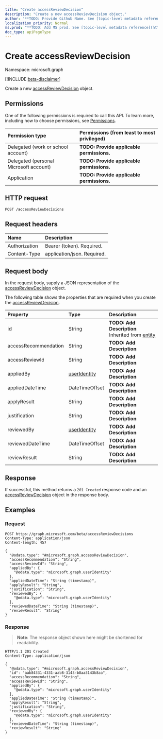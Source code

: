 ```yaml
---
title: "Create accessReviewDecision"
description: "Create a new accessReviewDecision object."
author: "**TODO: Provide Github Name. See [topic-level metadata reference](https://msgo.azurewebsites.net/add/document/guidelines/metadata.html#topic-level-metadata)**"
localization_priority: Normal
ms.prod: "**TODO: Add MS prod. See [topic-level metadata reference](https://msgo.azurewebsites.net/add/document/guidelines/metadata.html#topic-level-metadata)**"
doc_type: apiPageType
---
```


# Create accessReviewDecision
Namespace: microsoft.graph

[!INCLUDE [beta-disclaimer](../../includes/beta-disclaimer.md)]

Create a new [accessReviewDecision](../resources/accessreviewdecision.md) object.

## Permissions
One of the following permissions is required to call this API. To learn more, including how to choose permissions, see [Permissions](/graph/permissions-reference).

|Permission type|Permissions (from least to most privileged)|
|:---|:---|
|Delegated (work or school account)|**TODO: Provide applicable permissions.**|
|Delegated (personal Microsoft account)|**TODO: Provide applicable permissions.**|
|Application|**TODO: Provide applicable permissions.**|

## HTTP request

<!-- {
  "blockType": "ignored"
}
-->
``` http
POST /accessReviewDecisions
```

## Request headers
|Name|Description|
|:---|:---|
|Authorization|Bearer {token}. Required.|
|Content-Type|application/json. Required.|

## Request body
In the request body, supply a JSON representation of the [accessReviewDecision](../resources/accessreviewdecision.md) object.

The following table shows the properties that are required when you create the [accessReviewDecision](../resources/accessreviewdecision.md).

|Property|Type|Description|
|:---|:---|:---|
|id|String|**TODO: Add Description** Inherited from [entity](../resources/entity.md)|
|accessRecommendation|String|**TODO: Add Description**|
|accessReviewId|String|**TODO: Add Description**|
|appliedBy|[userIdentity](../resources/useridentity.md)|**TODO: Add Description**|
|appliedDateTime|DateTimeOffset|**TODO: Add Description**|
|applyResult|String|**TODO: Add Description**|
|justification|String|**TODO: Add Description**|
|reviewedBy|[userIdentity](../resources/useridentity.md)|**TODO: Add Description**|
|reviewedDateTime|DateTimeOffset|**TODO: Add Description**|
|reviewResult|String|**TODO: Add Description**|



## Response

If successful, this method returns a `201 Created` response code and an [accessReviewDecision](../resources/accessreviewdecision.md) object in the response body.

## Examples

### Request
<!-- {
  "blockType": "request",
  "name": "create_accessreviewdecision_from_accessreviewdecisions"
}
-->
``` http
POST https://graph.microsoft.com/beta/accessReviewDecisions
Content-Type: application/json
Content-length: 457

{
  "@odata.type": "#microsoft.graph.accessReviewDecision",
  "accessRecommendation": "String",
  "accessReviewId": "String",
  "appliedBy": {
    "@odata.type": "microsoft.graph.userIdentity"
  },
  "appliedDateTime": "String (timestamp)",
  "applyResult": "String",
  "justification": "String",
  "reviewedBy": {
    "@odata.type": "microsoft.graph.userIdentity"
  },
  "reviewedDateTime": "String (timestamp)",
  "reviewResult": "String"
}
```


### Response
>**Note:** The response object shown here might be shortened for readability.
<!-- {
  "blockType": "response",
  "truncated": true,
  "@odata.type": "microsoft.graph.accessReviewDecision"
}
-->
``` http
HTTP/1.1 201 Created
Content-Type: application/json

{
  "@odata.type": "#microsoft.graph.accessReviewDecision",
  "id": "aab84331-4331-aab8-3143-b8aa3143b8aa",
  "accessRecommendation": "String",
  "accessReviewId": "String",
  "appliedBy": {
    "@odata.type": "microsoft.graph.userIdentity"
  },
  "appliedDateTime": "String (timestamp)",
  "applyResult": "String",
  "justification": "String",
  "reviewedBy": {
    "@odata.type": "microsoft.graph.userIdentity"
  },
  "reviewedDateTime": "String (timestamp)",
  "reviewResult": "String"
}
```

